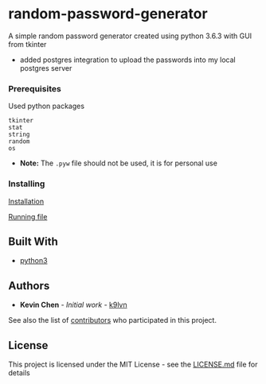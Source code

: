 # random-password-generator
A simple random password generator created using python 3.6.3 with GUI from tkinter
- added postgres integration to upload the passwords into my local postgres server

### Prerequisites

Used python packages

```
tkinter
stat
string
random
os
```

- **Note:** The `.pyw` file should not be used, it is for personal use 

### Installing

[Installation](https://www.ics.uci.edu/~pattis/common/handouts/pythoneclipsejava/python.html)

[Running file](https://www.pythoncentral.io/execute-python-script-file-shell/)


## Built With

* [python3](https://www.python.org/)

## Authors

* **Kevin Chen** - *Initial work* - [k9lvn](https://github.com/k9lvn)

See also the list of [contributors](https://github.com/your/project/contributors) who participated in this project.

## License

This project is licensed under the MIT License - see the [LICENSE.md](LICENSE.md) file for details
